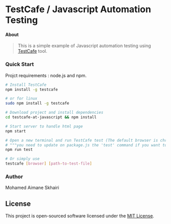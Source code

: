 # TestCafe / Javascript Automation Testing

#### About 

> This is a simple example of Javascript automation testing using [TestCafe](https://devexpress.github.io/testcafe/) tool.

### Quick Start

Projct requirements : node.js and npm.

``` bash
# Install TestCafe
npm install -g testcafe

# or for linux
sudo npm install -g testcafe

# Download project and install dependencies
cd testcafe-at-javascript && npm install

# Start server to handle html page
npm start

# Open a new terminal and run TestCafe test (The default browser is chrome)
# """you need to update on package.js the 'test' command if you want to use another browser"""
npm run test

# Or simply use
testcafe [browser] [path-to-test-file]
```

### Author

Mohamed Aimane Skhairi

## License

This project is open-sourced software licensed under the [MIT License](https://opensource.org/licenses/MIT).